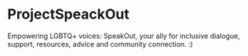 # ProjectSpeackOut
Empowering LGBTQ+ voices: SpeakOut, your ally for inclusive dialogue, support, resources, advice and community connection. :)
